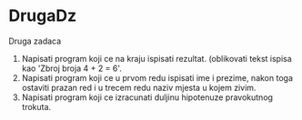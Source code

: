 # DrugaDz
Druga zadaca
1. Napisati program koji ce na kraju ispisati rezultat. (oblikovati tekst ispisa kao 'Zbroj broja 4 + 2 = 6'.
2. Napisati program koji ce u prvom redu ispisati ime i prezime, nakon toga ostaviti prazan red i u trecem redu naziv mjesta u kojem zivim.
3. Napisati program koji ce izracunati duljinu hipotenuze pravokutnog trokuta.
